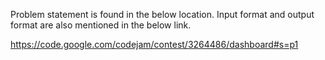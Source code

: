 Problem statement is found in the below location.
Input format and output format are also mentioned in the below link.

https://code.google.com/codejam/contest/3264486/dashboard#s=p1